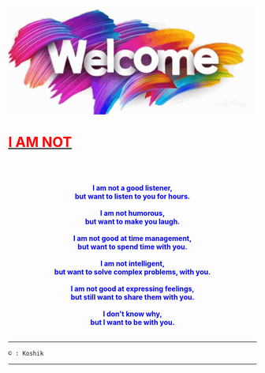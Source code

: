 
<p><img align="center" src="/welcome-youre-welcome.gif"/></p>

<h1> <b> <u> <font color="red"> I AM NOT </font> </u> </b> </h1>

<p><br> 
<br>
<center><b><font color="blue">
I am not a good listener,<br>
but want to listen to you for hours.<br><br>
I am not humorous,<br>
but want to make you laugh.<br><br>
I am not good at time management,<br>
but want to spend time with you.<br><br>
I am not intelligent,<br>
but want to solve complex problems, with you.<br><br>
I am not good at expressing feelings,<br>
but still want to share them with you.<br><br>
I don't know why,<br>
but I want to be with you.<br><br>
</font></b></center></p>

___________________________________________
```
© : Koshik
```
___________________________________________
